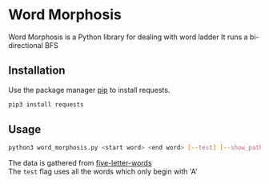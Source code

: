 # Word Morphosis

Word Morphosis is a Python library for dealing with word ladder
It runs a bi-directional BFS

## Installation

Use the package manager [pip](https://pip.pypa.io/en/stable/) to install requests.

```bash
pip3 install requests
```

## Usage

```bash
python3 word_morphosis.py <start word> <end word> [--test] [--show_paths]
```
The data is gathered from [five-letter-words](https://www.bestwordlist.com/5letterwords.txt)  
The `test` flag uses all the words which only begin with 'A'
